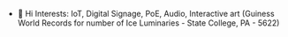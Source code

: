 - 👋 Hi
Interests: IoT, Digital Signage, PoE, Audio, Interactive art (Guiness World Records for number of Ice Luminaries - State College, PA - 5622)


<!---
jstitzinger/jstitzinger is a ✨ special ✨ repository because its `README.md` (this file) appears on your GitHub profile.
You can click the Preview link to take a look at your changes.
--->
